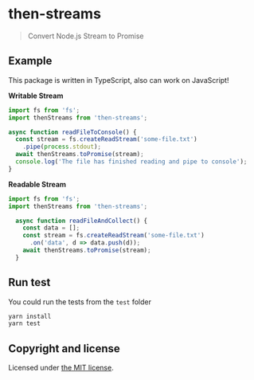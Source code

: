# then-streams

> Convert Node.js Stream to Promise

## Example

This package is written in TypeScript, also can work on JavaScript!

**Writable Stream**

```ts
import fs from 'fs';
import thenStreams from 'then-streams';

async function readFileToConsole() {
  const stream = fs.createReadStream('some-file.txt')
    .pipe(process.stdout);
  await thenStreams.toPromise(stream);
  console.log('The file has finished reading and pipe to console');
}
```

**Readable Stream**

```ts
import fs from 'fs';
import thenStreams from 'then-streams';

  async function readFileAndCollect() {
    const data = [];
    const stream = fs.createReadStream('some-file.txt')
      .on('data', d => data.push(d));
    await thenStreams.toPromise(stream);
  }
```

## Run test

You could run the tests from the `test` folder

```bash
yarn install
yarn test
```

## Copyright and license

Licensed under [the MIT license](LICENSE.txt).

